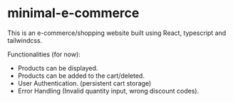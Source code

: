 # minimal-e-commerce
This is an e-commerce/shopping website built using React, typescript and tailwindcss. 

Functionalities (for now):

- Products can be displayed.
- Products can be added to the cart/deleted.
- User Authentication. (persistent cart storage)
- Error Handling (Invalid quantity input, wrong discount codes).

